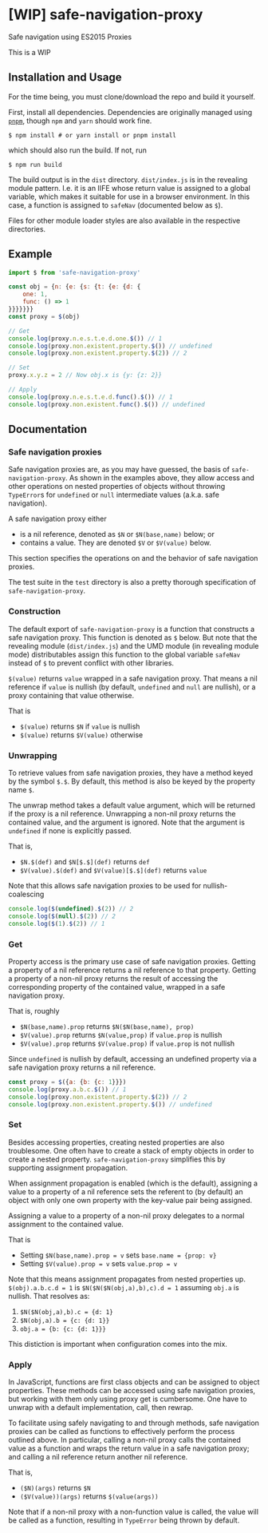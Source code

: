 # [WIP] safe-navigation-proxy

Safe navigation using ES2015 Proxies

This is a WIP

## Installation and Usage

For the time being, you must clone/download the repo and build it yourself.

First, install all dependencies. Dependencies are originally managed using [`pnpm`](https://pnpm.js.org/), though `npm` and `yarn` should work fine.
```
$ npm install # or yarn install or pnpm install
```
which should also run the build. If not, run
```
$ npm run build
```

The build output is in the `dist` directory. `dist/index.js` is in the revealing module pattern. I.e. it is an IIFE whose return value is assigned to a global variable, which makes it suitable for use in a browser environment. In this case, a function is assigned to `safeNav` (documented below as `$`).

Files for other module loader styles are also available in the respective directories.

## Example

```JavaScript
import $ from 'safe-navigation-proxy'

const obj = {n: {e: {s: {t: {e: {d: {
	one: 1,
	func: () => 1
}}}}}}}
const proxy = $(obj)

// Get
console.log(proxy.n.e.s.t.e.d.one.$()) // 1
console.log(proxy.non.existent.property.$()) // undefined
console.log(proxy.non.existent.property.$(2)) // 2

// Set
proxy.x.y.z = 2 // Now obj.x is {y: {z: 2}}

// Apply
console.log(proxy.n.e.s.t.e.d.func().$()) // 1
console.log(proxy.non.existent.func().$()) // undefined
```

## Documentation

### Safe navigation proxies

Safe navigation proxies are, as you may have guessed, the basis of `safe-navigation-proxy`. As shown in the examples above, they allow access and other operations on nested properties of objects without throwing `TypeError`s for `undefined` or `null` intermediate values (a.k.a. safe navigation).

A safe navigation proxy either

- is a nil reference, denoted as `$N` or `$N(base,name)` below; or
- contains a value. They are denoted `$V` or `$V(value)` below.

This section specifies the operations on and the behavior of safe navigation proxies.

The test suite in the `test` directory is also a pretty thorough specification of `safe-navigation-proxy`.

### Construction

The default export of `safe-navigation-proxy` is a function that constructs a safe navigation proxy. This function is denoted as `$` below. But note that the revealing module (`dist/index.js`) and the UMD module (in revealing module mode) distributables assign this function to the global variable `safeNav` instead of `$` to prevent conflict with other libraries.

`$(value)` returns `value` wrapped in a safe navigation proxy. That means a nil reference if `value` is nullish (by default, `undefined` and `null` are nullish), or a proxy containing that value otherwise.

That is

- `$(value)` returns `$N` if `value` is nullish
- `$(value)` returns `$V(value)` otherwise

### Unwrapping

To retrieve values from safe navigation proxies, they have a method keyed by the symbol `$.$`. By default, this method is also be keyed by the property name `$`.

The unwrap method takes a default value argument, which will be returned if the proxy is a nil reference. Unwrapping a non-nil proxy returns the contained value, and the argument is ignored. Note that the argument is `undefined` if none is explicitly passed.

That is,

- `$N.$(def)` and `$N[$.$](def)` returns `def`
- `$V(value).$(def)` and `$V(value)[$.$](def)` returns `value`

Note that this allows safe navigation proxies to be used for nullish-coalescing

```JavaScript
console.log($(undefined).$(2)) // 2
console.log($(null).$(2)) // 2
console.log($(1).$(2)) // 1
```

### Get

Property access is the primary use case of safe navigation proxies. Getting a property of a nil reference returns a nil reference to that property. Getting a property of a non-nil proxy returns the result of accessing the corresponding property of the contained value, wrapped in a safe navigation proxy.

That is, roughly

- `$N(base,name).prop` returns `$N($N(base,name), prop)`
- `$V(value).prop` returns `$N(value,prop)` if `value.prop` is nullish
- `$V(value).prop` returns `$V(value.prop)` if `value.prop` is not nullish

Since `undefined` is nullish by default, accessing an undefined property via a safe navigation proxy returns a nil reference.

```JavaScript
const proxy = $({a: {b: {c: 1}}})
console.log(proxy.a.b.c.$()) // 1
console.log(proxy.non.existent.property.$(2)) // 2
console.log(proxy.non.existent.property.$()) // undefined
```

### Set

Besides accessing properties, creating nested properties are also troublesome. One often have to create a stack of empty objects in order to create a nested property. `safe-navigation-proxy` simplifies this by supporting assignment propagation.

When assignment propagation is enabled (which is the default), assigning a value to a property of a nil reference sets the referent to (by default) an object with only one own property with the key-value pair being assigned.

Assigning a value to a property of a non-nil proxy delegates to a normal assignment to the contained value.

That is

- Setting `$N(base,name).prop = v` sets `base.name = {prop: v}`
- Setting `$V(value).prop = v` sets `value.prop = v`

Note that this means assignment propagates from nested properties up. `$(obj).a.b.c.d = 1` is `$N($N($N(obj,a),b),c).d = 1` assuming `obj.a` is nullish. That resolves as:

1. `$N($N(obj,a),b).c = {d: 1}`
2. `$N(obj,a).b = {c: {d: 1}}`
3. `obj.a = {b: {c: {d: 1}}}`

This distiction is important when configuration comes into the mix.

### Apply

In JavaScript, functions are first class objects and can be assigned to object properties. These methods can be accessed using safe navigation proxies, but working with them only using proxy get is cumbersome. One have to unwrap with a default implementation, call, then rewrap.

To facilitate using safely navigating to and through methods, safe navigation proxies can be called as functions to effectively perform the process outlined above. In particular, calling a non-nil proxy calls the contained value as a function and wraps the return value in a safe navigation proxy; and calling a nil reference return another nil reference.

That is,

- `($N)(args)` returns `$N`
- `($V(value))(args)` returns `$(value(args))`

Note that if a non-nil proxy with a non-function value is called, the value will be called as a function, resulting in `TypeError` being thrown by default.
